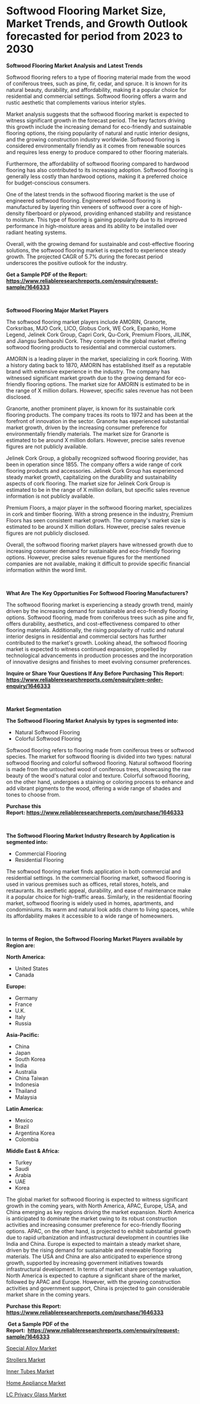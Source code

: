 <p><h1>Softwood Flooring Market Size, Market Trends, and Growth Outlook forecasted for period from 2023 to 2030</h1></p><p><strong>Softwood Flooring Market Analysis and Latest Trends</strong></p>
<p><p>Softwood flooring refers to a type of flooring material made from the wood of coniferous trees, such as pine, fir, cedar, and spruce. It is known for its natural beauty, durability, and affordability, making it a popular choice for residential and commercial settings. Softwood flooring offers a warm and rustic aesthetic that complements various interior styles.</p><p>Market analysis suggests that the softwood flooring market is expected to witness significant growth in the forecast period. The key factors driving this growth include the increasing demand for eco-friendly and sustainable flooring options, the rising popularity of natural and rustic interior designs, and the growing construction industry worldwide. Softwood flooring is considered environmentally friendly as it comes from renewable sources and requires less energy to produce compared to other flooring materials.</p><p>Furthermore, the affordability of softwood flooring compared to hardwood flooring has also contributed to its increasing adoption. Softwood flooring is generally less costly than hardwood options, making it a preferred choice for budget-conscious consumers.</p><p>One of the latest trends in the softwood flooring market is the use of engineered softwood flooring. Engineered softwood flooring is manufactured by layering thin veneers of softwood over a core of high-density fiberboard or plywood, providing enhanced stability and resistance to moisture. This type of flooring is gaining popularity due to its improved performance in high-moisture areas and its ability to be installed over radiant heating systems.</p><p>Overall, with the growing demand for sustainable and cost-effective flooring solutions, the softwood flooring market is expected to experience steady growth. The projected CAGR of 5.7% during the forecast period underscores the positive outlook for the industry.</p></p>
<p><strong>Get a Sample PDF of the Report:&nbsp; <a href="https://www.reliableresearchreports.com/enquiry/request-sample/1646333">https://www.reliableresearchreports.com/enquiry/request-sample/1646333</a></strong></p>
<p>&nbsp;</p>
<p><strong>Softwood Flooring Major Market Players</strong></p>
<p><p>The softwood flooring market players include AMORIN, Granorte, Corksribas, MJO Cork, LICO, Globus Cork, WE Cork, Expanko, Home Legend, Jelinek Cork Group, Capri Cork, Qu-Cork, Premium Floors, JILINK, and Jiangsu Senhaoshi Cork. They compete in the global market offering softwood flooring products to residential and commercial customers.</p><p>AMORIN is a leading player in the market, specializing in cork flooring. With a history dating back to 1870, AMORIN has established itself as a reputable brand with extensive experience in the industry. The company has witnessed significant market growth due to the growing demand for eco-friendly flooring options. The market size for AMORIN is estimated to be in the range of X million dollars. However, specific sales revenue has not been disclosed.</p><p>Granorte, another prominent player, is known for its sustainable cork flooring products. The company traces its roots to 1972 and has been at the forefront of innovation in the sector. Granorte has experienced substantial market growth, driven by the increasing consumer preference for environmentally friendly materials. The market size for Granorte is estimated to be around X million dollars. However, precise sales revenue figures are not publicly available.</p><p>Jelinek Cork Group, a globally recognized softwood flooring provider, has been in operation since 1855. The company offers a wide range of cork flooring products and accessories. Jelinek Cork Group has experienced steady market growth, capitalizing on the durability and sustainability aspects of cork flooring. The market size for Jelinek Cork Group is estimated to be in the range of X million dollars, but specific sales revenue information is not publicly available.</p><p>Premium Floors, a major player in the softwood flooring market, specializes in cork and timber flooring. With a strong presence in the industry, Premium Floors has seen consistent market growth. The company's market size is estimated to be around X million dollars. However, precise sales revenue figures are not publicly disclosed.</p><p>Overall, the softwood flooring market players have witnessed growth due to increasing consumer demand for sustainable and eco-friendly flooring options. However, precise sales revenue figures for the mentioned companies are not available, making it difficult to provide specific financial information within the word limit.</p></p>
<p>&nbsp;</p>
<p><strong>What Are The Key Opportunities For Softwood Flooring Manufacturers?</strong></p>
<p><p>The softwood flooring market is experiencing a steady growth trend, mainly driven by the increasing demand for sustainable and eco-friendly flooring options. Softwood flooring, made from coniferous trees such as pine and fir, offers durability, aesthetics, and cost-effectiveness compared to other flooring materials. Additionally, the rising popularity of rustic and natural interior designs in residential and commercial sectors has further contributed to the market's growth. Looking ahead, the softwood flooring market is expected to witness continued expansion, propelled by technological advancements in production processes and the incorporation of innovative designs and finishes to meet evolving consumer preferences.</p></p>
<p><strong>Inquire or Share Your Questions If Any Before Purchasing This Report: <a href="https://www.reliableresearchreports.com/enquiry/pre-order-enquiry/1646333">https://www.reliableresearchreports.com/enquiry/pre-order-enquiry/1646333</a></strong></p>
<p>&nbsp;</p>
<p><strong>Market Segmentation</strong></p>
<p><strong>The Softwood Flooring Market Analysis by types is segmented into:</strong></p>
<p><ul><li>Natural Softwood Flooring</li><li>Colorful Softwood Flooring</li></ul></p>
<p><p>Softwood flooring refers to flooring made from coniferous trees or softwood species. The market for softwood flooring is divided into two types: natural softwood flooring and colorful softwood flooring. Natural softwood flooring is made from the untouched wood of coniferous trees, showcasing the raw beauty of the wood's natural color and texture. Colorful softwood flooring, on the other hand, undergoes a staining or coloring process to enhance and add vibrant pigments to the wood, offering a wide range of shades and tones to choose from.</p></p>
<p><strong>Purchase this Report:&nbsp;<a href="https://www.reliableresearchreports.com/purchase/1646333">https://www.reliableresearchreports.com/purchase/1646333</a></strong></p>
<p>&nbsp;</p>
<p><strong>The Softwood Flooring Market Industry Research by Application is segmented into:</strong></p>
<p><ul><li>Commercial Flooring</li><li>Residential Flooring</li></ul></p>
<p><p>The softwood flooring market finds application in both commercial and residential settings. In the commercial flooring market, softwood flooring is used in various premises such as offices, retail stores, hotels, and restaurants. Its aesthetic appeal, durability, and ease of maintenance make it a popular choice for high-traffic areas. Similarly, in the residential flooring market, softwood flooring is widely used in homes, apartments, and condominiums. Its warm and natural look adds charm to living spaces, while its affordability makes it accessible to a wide range of homeowners.</p></p>
<p>&nbsp;</p>
<p><strong>In terms of Region, the Softwood Flooring Market Players available by Region are:</strong></p>
<p>
    <p> <strong> North America: </strong>
        <ul>
            <li>United States</li>
            <li>Canada</li>
        </ul>
        </p> 
    <p> <strong> Europe: </strong>
        <ul>
            <li>Germany</li>
            <li>France</li>
            <li>U.K.</li>
            <li>Italy</li>
            <li>Russia</li>
        </ul>
        </p> 
    <p> <strong> Asia-Pacific: </strong>
        <ul>
            <li>China</li>
            <li>Japan</li>
            <li>South Korea</li>
            <li>India</li>
            <li>Australia</li>
            <li>China Taiwan</li>
            <li>Indonesia</li>
            <li>Thailand</li>
            <li>Malaysia</li>
        </ul>
        </p> 
    <p> <strong> Latin America: </strong>
        <ul>
            <li>Mexico</li>
            <li>Brazil</li>
            <li>Argentina Korea</li>
            <li>Colombia</li>
        </ul>
        </p> 
    <p> <strong> Middle East & Africa: </strong>
        <ul>
            <li>Turkey</li>
            <li>Saudi</li>
            <li>Arabia</li>
            <li>UAE</li>
            <li>Korea</li>
        </ul>
    </p>
    </p>
<p><p>The global market for softwood flooring is expected to witness significant growth in the coming years, with North America, APAC, Europe, USA, and China emerging as key regions driving the market expansion. North America is anticipated to dominate the market owing to its robust construction activities and increasing consumer preference for eco-friendly flooring options. APAC, on the other hand, is projected to exhibit substantial growth due to rapid urbanization and infrastructural development in countries like India and China. Europe is expected to maintain a steady market share, driven by the rising demand for sustainable and renewable flooring materials. The USA and China are also anticipated to experience strong growth, supported by increasing government initiatives towards infrastructural development. In terms of market share percentage valuation, North America is expected to capture a significant share of the market, followed by APAC and Europe. However, with the growing construction activities and government support, China is projected to gain considerable market share in the coming years.</p></p>
<p><strong>Purchase this Report: <a href="https://www.reliableresearchreports.com/purchase/1646333">https://www.reliableresearchreports.com/purchase/1646333</a></strong></p>
<p>&nbsp;<strong>Get a Sample PDF of the Report:&nbsp;&nbsp;<a href="https://www.reliableresearchreports.com/enquiry/request-sample/1646333">https://www.reliableresearchreports.com/enquiry/request-sample/1646333</a></strong></p>
<p><strong></strong></p>
<p><p><a href="https://github.com/luckyshygirl/Market-Research-Report-List-2/blob/main/special-alloy-market.md">Special Alloy Market</a></p><p><a href="https://www.linkedin.com/pulse/strollers-market-research-report-unlocks-analysis-financial-feyue/">Strollers Market</a></p><p><a href="https://www.linkedin.com/pulse/inner-tubes-market-share-amp-new-trends-analysis-report-xmxre/">Inner Tubes Market</a></p><p><a href="https://www.linkedin.com/pulse/decoding-home-appliance-market-deep-dive-latest-trends-segmentation-1m2te/">Home Appliance Market</a></p><p><a href="https://github.com/gdfhhhj/Market-Research-Report-List-2/blob/main/lc-privacy-glass-market.md">LC Privacy Glass Market</a></p></p>